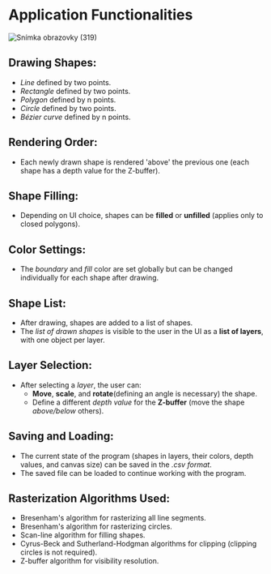 # Application Functionalities

![Snímka obrazovky (319)](https://github.com/user-attachments/assets/771552ad-3379-450b-a0ef-ec8af626422c)

## Drawing Shapes:
- *Line* defined by two points.
- *Rectangle* defined by two points.
- *Polygon* defined by n points.
- *Circle* defined by two points.
- *Bézier curve* defined by n points.

## Rendering Order:
- Each newly drawn shape is rendered 'above' the previous one (each shape has a depth value for the Z-buffer).

## Shape Filling:
- Depending on UI choice, shapes can be **filled** or **unfilled** (applies only to closed polygons).

## Color Settings:
- The *boundary* and *fill* color are set globally but can be changed individually for each shape after drawing.

## Shape List:
- After drawing, shapes are added to a list of shapes.
- The *list of drawn shapes* is visible to the user in the UI as a **list of layers**, with one object per layer.

## Layer Selection:
- After selecting a *layer*, the user can:
  - **Move**, **scale**, and **rotate**(defining an angle is necessary) the shape.
  - Define a different *depth value* for the **Z-buffer** (move the shape *above/below* others).

## Saving and Loading:
- The current state of the program (shapes in layers, their colors, depth values, and canvas size) can be saved in the *.csv format*.
- The saved file can be loaded to continue working with the program.

## Rasterization Algorithms Used:
- Bresenham's algorithm for rasterizing all line segments.
- Bresenham's algorithm for rasterizing circles.
- Scan-line algorithm for filling shapes.
- Cyrus-Beck and Sutherland-Hodgman algorithms for clipping (clipping circles is not required).
- Z-buffer algorithm for visibility resolution.

